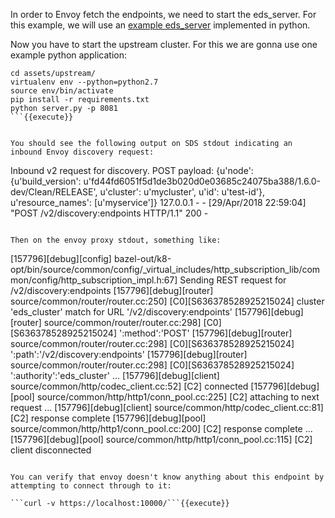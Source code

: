 In order to Envoy fetch the endpoints, we need to start the eds_server. For this example, we will use an [example eds_server](https://github.com/salrashid123/envoy_discovery) implemented in python.

Now you have to start the upstream cluster. For this we are gonna use one example python application:

```
cd assets/upstream/
virtualenv env --python=python2.7
source env/bin/activate
pip install -r requirements.txt
python server.py -p 8081
```{{execute}}


You should see the following output on SDS stdout indicating an inbound Envoy discovery request:

```
Inbound v2 request for discovery.  POST payload: {u'node': {u'build_version': u'fd44fd6051f5d1de3b020d0e03685c24075ba388/1.6.0-dev/Clean/RELEASE', u'cluster': u'mycluster', u'id': u'test-id'}, u'resource_names': [u'myservice']}
127.0.0.1 - - [29/Apr/2018 22:59:04] "POST /v2/discovery:endpoints HTTP/1.1" 200 -
```

Then on the envoy proxy stdout, something like:

```
[157796][debug][config] bazel-out/k8-opt/bin/source/common/config/_virtual_includes/http_subscription_lib/common/config/http_subscription_impl.h:67] Sending REST request for /v2/discovery:endpoints
[157796][debug][router] source/common/router/router.cc:250] [C0][S636378528925215024] cluster 'eds_cluster' match for URL '/v2/discovery:endpoints'
[157796][debug][router] source/common/router/router.cc:298] [C0][S636378528925215024]   ':method':'POST'
[157796][debug][router] source/common/router/router.cc:298] [C0][S636378528925215024]   ':path':'/v2/discovery:endpoints'
[157796][debug][router] source/common/router/router.cc:298] [C0][S636378528925215024]   ':authority':'eds_cluster'
...
[157796][debug][client] source/common/http/codec_client.cc:52] [C2] connected
[157796][debug][pool] source/common/http/http1/conn_pool.cc:225] [C2] attaching to next request
...
[157796][debug][client] source/common/http/codec_client.cc:81] [C2] response complete
[157796][debug][pool] source/common/http/http1/conn_pool.cc:200] [C2] response complete
...
[157796][debug][pool] source/common/http/http1/conn_pool.cc:115] [C2] client disconnected
```

You can verify that envoy doesn't know anything about this endpoint by attempting to connect through to it:

```curl -v https://localhost:10000/```{{execute}}
